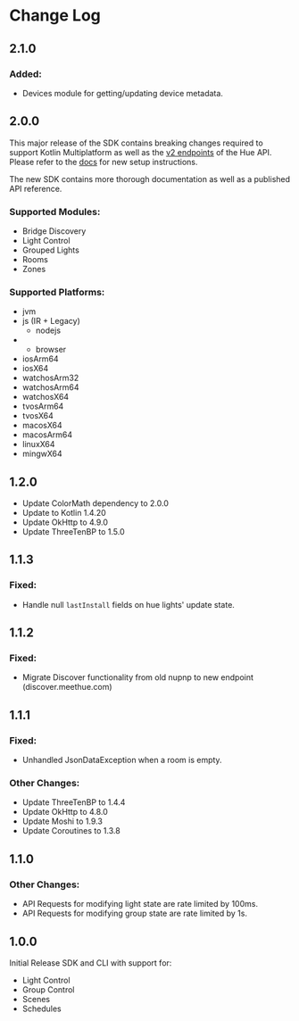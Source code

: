 Change Log
==========

2.1.0
-----

### Added:

 - Devices module for getting/updating device metadata.

2.0.0
-----

This major release of the SDK contains breaking changes required to support
Kotlin Multiplatform as well as the [v2 endpoints] of the Hue API. Please
refer to the [docs] for new setup instructions.

The new SDK contains more thorough documentation as well as a published API
reference.

### Supported Modules:

 - Bridge Discovery
 - Light Control
 - Grouped Lights
 - Rooms
 - Zones

### Supported Platforms:
 - jvm
 - js (IR + Legacy)
     - nodejs
 -   - browser
 - iosArm64
 - iosX64
 - watchosArm32
 - watchosArm64
 - watchosX64
 - tvosArm64
 - tvosX64
 - macosX64
 - macosArm64
 - linuxX64
 - mingwX64

[v2 endpoints]: https://developers.meethue.com/develop/hue-api-v2/api-reference/
[docs]: https://shade.lighting/

1.2.0
-----

 - Update ColorMath dependency to 2.0.0
 - Update to Kotlin 1.4.20
 - Update OkHttp to 4.9.0
 - Update ThreeTenBP to 1.5.0

1.1.3
-----

### Fixed:

 - Handle null `lastInstall` fields on hue lights' update state.

1.1.2
-----

### Fixed:

 - Migrate Discover functionality from old nupnp to new endpoint (discover.meethue.com)

1.1.1
-----

### Fixed:

 - Unhandled JsonDataException when a room is empty.

### Other Changes:
 - Update ThreeTenBP to 1.4.4
 - Update OkHttp to 4.8.0
 - Update Moshi to 1.9.3
 - Update Coroutines to 1.3.8

1.1.0
-----

### Other Changes:
 - API Requests for modifying light state are rate limited by 100ms.
 - API Requests for modifying group state are rate limited by 1s.

1.0.0
-----

Initial Release SDK and CLI with support for:
 - Light Control
 - Group Control
 - Scenes
 - Schedules
